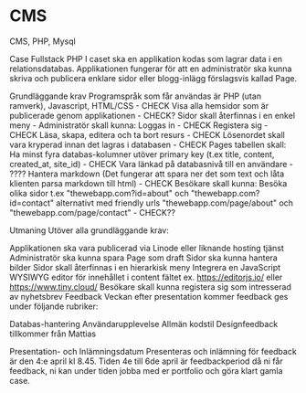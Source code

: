 # CMS
CMS, PHP, Mysql


Case Fullstack PHP
I caset ska en applikation kodas som lagrar data i en relationsdatabas. Applikationen fungerar för att en administratör ska kunna skriva och publicera enklare sidor eller blogg-inlägg förslagsvis kallad Page.

Grundläggande krav
Programspråk som får användas är PHP (utan ramverk), Javascript, HTML/CSS - CHECK
Visa alla hemsidor som är publicerade genom applikationen - CHECK? 
Sidor skall återfinnas i en enkel meny -
Administratör skall kunna:
Loggas in - CHECK
Registera sig - CHECK
Läsa, skapa, editera och ta bort resurs - CHECK
Lösenordet skall vara kryperad innan det lagras i databasen - CHECK
Pages tabellen skall:
Ha minst fyra databas-kolumner utöver primary key (t.ex title, content, created_at, site_id) - CHECK
Vara länkad på databasnivå till en användare - ????
Hantera markdown (Det fungerar att spara ner det som text och låta klienten parsa markdown till html) - CHECK
Besökare skall kunna:
Besöka olika sidor t.ex "thewebapp.com?id=about" och "thewebapp.com?id=contact" alternativt med friendly urls "thewebapp.com/page/about" och "thewebapp.com/page/contact" - CHECK??

Utmaning
Utöver alla grundläggande krav:

Applikationen ska vara publicerad via Linode eller liknande hosting tjänst
Administratör ska kunna spara Page som draft
Sidor ska kunna hantera bilder
Sidor skall återfinnas i en hierarkisk meny
Integrera en JavaScript WYSIWYG editor för innehållet i content fältet ex. https://editorjs.io/ eller https://www.tiny.cloud/
Besökare skall kunna registera sig som intresserad av nyhetsbrev
Feedback
Veckan efter presentation kommer feedback ges under följande rubriker:

Databas-hantering
Användarupplevelse
Allmän kodstil
Designfeedback tillkommer från Mattias

Presentation- och Inlämningsdatum
Presenteras och inlämning för feedback är den 4:e april kl 8.45. Tiden 4e till 6de april är feedbackperiod då ni får feedback, ni kan under tiden jobba med er portfolio och göra klart gamla case.